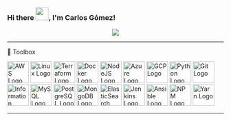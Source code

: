 ### Hi there <img src="https://raw.githubusercontent.com/MartinHeinz/MartinHeinz/master/wave.gif" width="30px">, I'm Carlos Gómez!

<p align="center">
  <a href="https://twitter.com/intent/follow?screen_name=cmgomezm15&tw_p=followbutton"><img src="https://img.shields.io/twitter/follow/cmgomezm15?label=%40cmgomezm15&style=social"></a>
</p>

<!--
**cmgm15/cmgm15** is a ✨ _special_ ✨ repository because its `README.md` (this file) appears on your GitHub profile.

Here are some ideas to get you started:

- 🔭 I’m currently working on ...
- 🌱 I’m currently learning ...
- 👯 I’m looking to collaborate on ...
- 🤔 I’m looking for help with ...
- 💬 Ask me about ...
- 📫 How to reach me: ...
- 😄 Pronouns: ...
- ⚡ Fun fact: ...
-->


---

🧰 Toolbox

<img src="https://cdn.worldvectorlogo.com/logos/aws-logo.svg" alt="AWS Logo" width="50" height="50"/> <img src="https://cdn.worldvectorlogo.com/logos/linux-tux.svg" alt="Linux Logo" width="50" height="50"/> <img src="https://cdn.worldvectorlogo.com/logos/terraform-enterprise.svg" alt="Terraform Logo" width="50" height="50"/> <img src="https://cdn.worldvectorlogo.com/logos/docker.svg" alt="Docker Logo" width="50" height="50"/> <img src="https://cdn.worldvectorlogo.com/logos/nodejs-icon.svg" alt="NodeJS Logo" width="50" height="50"/> <img src="https://cdn.worldvectorlogo.com/logos/azure-1.svg" alt="Azure Logo" width="50" height="50"/> <img src="https://cdn.worldvectorlogo.com/logos/google-cloud-1.svg" alt="GCP Logo" width="50" height="50"/> <img src="https://cdn.worldvectorlogo.com/logos/python-5.svg" alt="Python Logo" width="50" height="50"/> <img src="https://cdn.worldvectorlogo.com/logos/git-icon.svg" alt="Git Logo" width="50" height="50"/> <img src="https://cdn.worldvectorlogo.com/logos/information-security.svg" alt="Information Security Logo" width="50" height="50"/> <img src="https://cdn.worldvectorlogo.com/logos/mysql-6.svg" alt="MySQL Logo" width="50" height="50"/> <img src="https://cdn.worldvectorlogo.com/logos/postgresql.svg" alt="PostgreSQL Logo" width="50" height="50"/> <img src="https://cdn.worldvectorlogo.com/logos/mongodb-icon-1.svg" alt="MongoDB Logo" width="50" height="50"/> <img src="https://cdn.worldvectorlogo.com/logos/elasticsearch.svg" alt="ElasticSearch Logo" width="50" height="50"/> <img src="https://cdn.worldvectorlogo.com/logos/jenkins-1.svg" alt="Jenkins Logo" width="50" height="50"/> <img src="https://cdn.worldvectorlogo.com/logos/ansible.svg" alt="Ansible Logo" width="50" height="50"/> <img src="https://cdn.worldvectorlogo.com/logos/npm-2.svg" alt="NPM Logo" width="50" height="50"/> <img src="https://cdn.worldvectorlogo.com/logos/yarn.svg" alt="Yarn Logo" width="50" height="50"/> 


---

